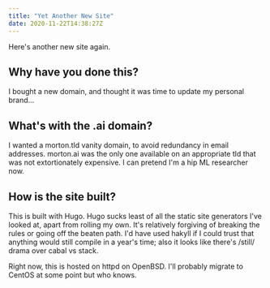 ```yaml
---
title: "Yet Another New Site"
date: 2020-11-22T14:38:27Z
---
```

Here's another new site again.

## Why have you done this?
I bought a new domain, and thought it was time to update my personal brand...

## What's with the .ai domain?
I wanted a morton.tld vanity domain, to avoid redundancy in email
addresses. morton.ai was the only one available on an appropriate tld that was
not extortionately expensive. I can pretend I'm a hip ML researcher now.

## How is the site built?
This is built with Hugo. Hugo sucks least of all the static site generators
I've looked at, apart from rolling my own. It's relatively forgiving of breaking
the rules or going off the beaten path. I'd have used hakyll if I could trust
that anything would still compile in a year's time; also it looks like
there's /still/ drama over cabal vs stack.

Right now, this is hosted on httpd on OpenBSD. I'll probably migrate to CentOS
at some point but who knows.
